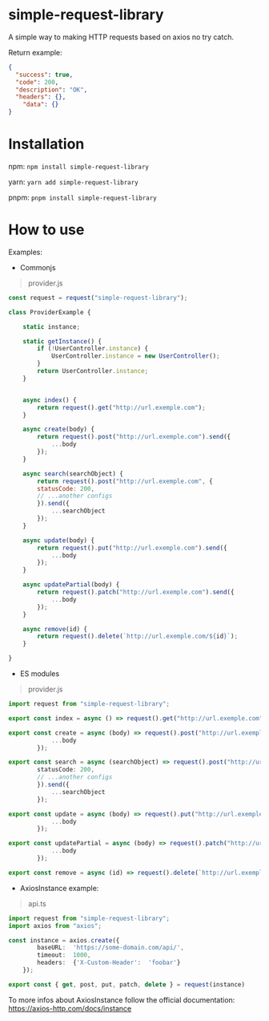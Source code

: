 # simple-request-library

A simple way to making HTTP requests based on axios no try catch.

Return example:
```json
{
  "success": true,
  "code": 200,
  "description": "OK",
  "headers": {},
	"data": {}
}
```


# Installation

npm:
	`npm install simple-request-library` 
	
yarn:
	`yarn add simple-request-library` 
	
pnpm:
	`pnpm install simple-request-library` 

# How to use

Examples:

- Commonjs
> provider.js
```javascript
const request = request("simple-request-library");

class ProviderExample {

	static instance;

	static getInstance() {
		if (!UserController.instance) {
			UserController.instance = new UserController();
		}
		return UserController.instance;
	}


	async index() {
		return request().get("http://url.exemple.com");
	}

	async create(body) {
		return request().post("http://url.exemple.com").send({
			...body
		});
	}

    async search(searchObject) {
		return request().post("http://url.exemple.com", {
		statusCode: 200,
		// ...another configs
		}).send({
			...searchObject
		});
	}

	async update(body) {
		return request().put("http://url.exemple.com").send({
			...body
		});
	}

	async updatePartial(body) {
		return request().patch("http://url.exemple.com").send({
			...body
		});
	}

	async remove(id) {
		return request().delete(`http://url.exemple.com/${id}`);
	}

}
```

- ES modules
> provider.js
```typescript
import request from "simple-request-library";

export const index = async () => request().get("http://url.exemple.com");

export const create = async (body) => request().post("http://url.exemple.com").send({
			...body
		});

export const search = async (searchObject) => request().post("http://url.exemple.com", {
		statusCode: 200,
		// ...another configs
		}).send({
			...searchObject
		});

export const update = async (body) => request().put("http://url.exemple.com").send({
			...body
		});

export const updatePartial = async (body) => request().patch("http://url.exemple.com").send({
			...body
		});

export const remove = async (id) => request().delete(`http://url.exemple.com/${id}`);

```
- AxiosInstance example:
> api.ts
```typescript
import request from "simple-request-library";
import axios from "axios";

const instance = axios.create({ 
		baseURL:  'https://some-domain.com/api/',
		timeout:  1000,
		headers:  {'X-Custom-Header':  'foobar'} 
	});

export const { get, post, put, patch, delete } = request(instance)

```

To more infos about AxiosInstance follow the official documentation: https://axios-http.com/docs/instance
